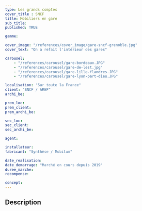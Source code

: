 ```yaml
---
type: Les grands comptes
cover_title : SNCF
title: Mobiliers en gare
sub_title:
published: TRUE

gamme:

cover_image: "/references/cover_image/gare-sncf-grenoble.jpg"
cover_text: "On a refait l'intérieur des gares"

carousel:
    - "/references/carousel/gare-bordeaux.JPG"
    - "/references/carousel/gare-de-lest.jpg"
    - "/references/carousel/gare-lille-flandres.JPG"
    - "/references/carousel/gare-lyon-part-dieu.JPG"

localisation: "Sur toute la France"
client: "SNCF / AREP"
archi_be:

prem_loc:
prem_client:
prem_archi_be:

sec_loc:
sec_client:
sec_archi_be:

agent:

installateur:
fabricant: "Synthèse / Mobilum"

date_realisation:
date_demarrage: "Marché en cours depuis 2019"
duree_marche:
recompense:

concept:
---
```


## Description